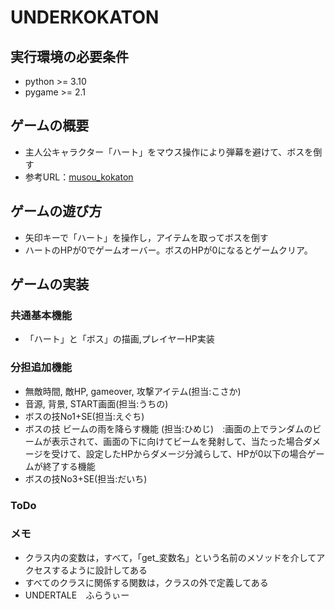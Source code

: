 # UNDERKOKATON

## 実行環境の必要条件
* python >= 3.10
* pygame >= 2.1

## ゲームの概要
* 主人公キャラクター「ハート」をマウス操作により弾幕を避けて、ボスを倒す
* 参考URL：[musou_kokaton](https://service.cloud.teu.ac.jp/moodle_epyc/course/view.php?id=20486)

## ゲームの遊び方
* 矢印キーで「ハート」を操作し，アイテムを取ってボスを倒す
* ハートのHPが0でゲームオーバー。ボスのHPが0になるとゲームクリア。

## ゲームの実装
### 共通基本機能
* 「ハート」と「ボス」の描画,プレイヤーHP実装

### 分担追加機能
* 無敵時間, 敵HP, gameover, 攻撃アイテム(担当:こさか)
* 音源, 背景, START画面(担当:うちの)
* ボスの技No1+SE(担当:えぐち)
* ボスの技 ビームの雨を降らす機能 (担当:ひめじ)　:画面の上でランダムのビームが表示されて、画面の下に向けてビームを発射して、当たった場合ダメージを受けて、設定したHPからダメージ分減らして、HPが0以下の場合ゲームが終了する機能 
* ボスの技No3+SE(担当:だいち)


### ToDo

### メモ
* クラス内の変数は，すべて，「get_変数名」という名前のメソッドを介してアクセスするように設計してある
* すべてのクラスに関係する関数は，クラスの外で定義してある
* UNDERTALE　ふらうぃー
